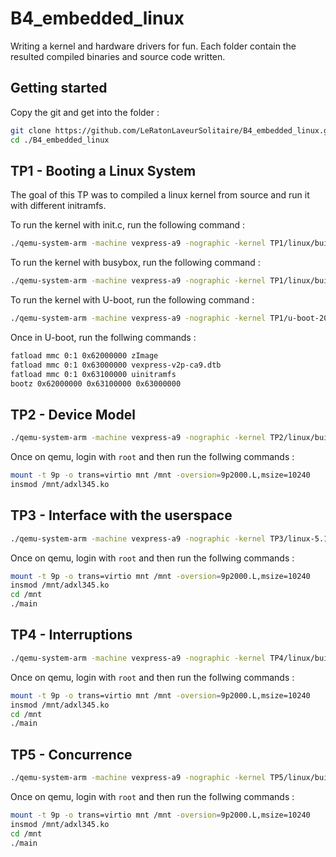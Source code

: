 # B4_embedded_linux
Writing a kernel and hardware drivers for fun.
Each folder contain the resulted compiled binaries and source code written.

## Getting started

Copy the git and get into the folder :

```bash
git clone https://github.com/LeRatonLaveurSolitaire/B4_embedded_linux.git
cd ./B4_embedded_linux
```

## TP1 - Booting a Linux System

The goal of this TP was to compiled a linux kernel from source and run it with different initramfs.

To run the kernel with init.c, run the following command :

```bash
./qemu-system-arm -machine vexpress-a9 -nographic -kernel TP1/linux/build/arch/arm/boot/zImage -dtb TP1/linux/build/arch/arm/boot/dts/arm/vexpress-v2p-ca9.dtb -initrd TP1/initramfs_simple/test.cpio.gz
```

To run the kernel with busybox, run the following command :

```bash
./qemu-system-arm -machine vexpress-a9 -nographic -kernel TP1/linux/build/arch/arm/boot/zImage -dtb TP1/linux/build/arch/arm/boot/dts/arm/vexpress-v2p-ca9.dtb -initrd TP1/initramfs_busybox/initramfs.gz
```

To run the kernel with U-boot, run the following command :

```bash
./qemu-system-arm -machine vexpress-a9 -nographic -kernel TP1/u-boot-2025.01/u-boot -sd TP1/sdcard/sd
```

Once in U-boot, run the follwing commands :

```bash
fatload mmc 0:1 0x62000000 zImage
fatload mmc 0:1 0x63000000 vexpress-v2p-ca9.dtb
fatload mmc 0:1 0x63100000 uinitramfs
bootz 0x62000000 0x63100000 0x63000000
```

## TP2 - Device Model

```bash
./qemu-system-arm -machine vexpress-a9 -nographic -kernel TP2/linux/build/arch/arm/boot/zImage -dtb TP2/linux/build/arch/arm/boot/dts/arm/vexpress-v2p-ca9.dtb -initrd rootfs.cpio.gz -fsdev local,path=TP2/pilote\_i2c,security\_model=mapped,id=mnt -device virtio-9p-device,fsdev=mnt,mount\_tag=mnt
```

Once on qemu, login with `root` and then run the follwing commands :

```bash
mount -t 9p -o trans=virtio mnt /mnt -oversion=9p2000.L,msize=10240
insmod /mnt/adxl345.ko 
```


## TP3 - Interface with the userspace

```bash
./qemu-system-arm -machine vexpress-a9 -nographic -kernel TP3/linux-5.10.19/build/arch/arm/boot/zImage -dtb TP3/linux-5.10.19/build/arch/arm/boot/dts/vexpress-v2p-ca9.dtb -initrd rootfs.cpio.gz -fsdev local,path=TP3/pilote\_i2c,security\_model=mapped,id=mnt -device virtio-9p-device,fsdev=mnt,mount\_tag=mnt
```

Once on qemu, login with `root` and then run the follwing commands :

```bash
mount -t 9p -o trans=virtio mnt /mnt -oversion=9p2000.L,msize=10240
insmod /mnt/adxl345.ko 
cd /mnt
./main
```


## TP4 - Interruptions

```bash
./qemu-system-arm -machine vexpress-a9 -nographic -kernel TP4/linux/build/arch/arm/boot/zImage -dtb TP4/linux/build/arch/arm/boot/dts/arm/vexpress-v2p-ca9.dtb -initrd rootfs.cpio.gz -fsdev local,path=TP4/pilote\_i2c,security\_model=mapped,id=mnt -device virtio-9p-device,fsdev=mnt,mount\_tag=mnt
```

Once on qemu, login with `root` and then run the follwing commands :

```bash
mount -t 9p -o trans=virtio mnt /mnt -oversion=9p2000.L,msize=10240
insmod /mnt/adxl345.ko 
cd /mnt
./main
```


## TP5 - Concurrence

```bash
./qemu-system-arm -machine vexpress-a9 -nographic -kernel TP5/linux/build/arch/arm/boot/zImage -dtb TP5/linux/build/arch/arm/boot/dts/arm/vexpress-v2p-ca9.dtb -initrd rootfs.cpio.gz -fsdev local,path=TP5/pilote\_i2c,security\_model=mapped,id=mnt -device virtio-9p-device,fsdev=mnt,mount\_tag=mnt
```

Once on qemu, login with `root` and then run the follwing commands :

```bash
mount -t 9p -o trans=virtio mnt /mnt -oversion=9p2000.L,msize=10240
insmod /mnt/adxl345.ko 
cd /mnt
./main
```
